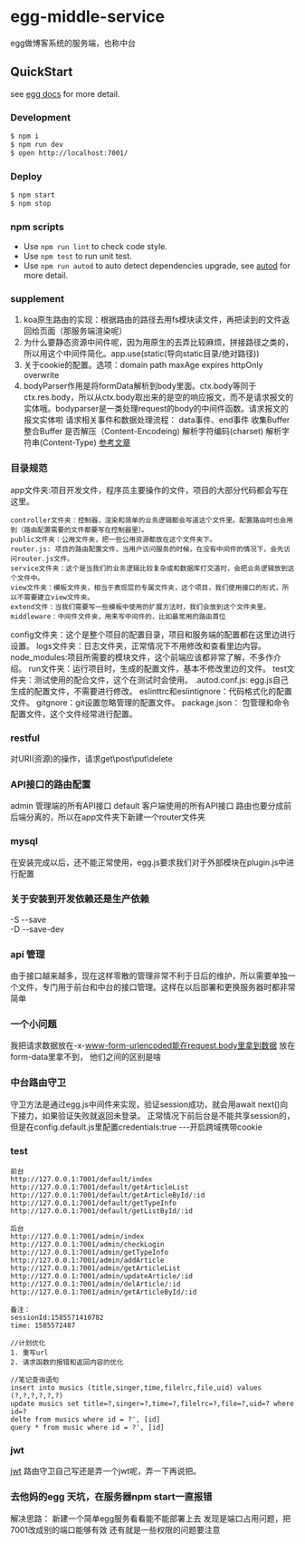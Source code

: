 # egg-middle-service

egg做博客系统的服务端，也称中台

## QuickStart

<!-- add docs here for user -->

see [egg docs][egg] for more detail.

### Development

```bash
$ npm i
$ npm run dev
$ open http://localhost:7001/
```

### Deploy

```bash
$ npm start
$ npm stop
```

### npm scripts

- Use `npm run lint` to check code style.
- Use `npm test` to run unit test.
- Use `npm run autod` to auto detect dependencies upgrade, see [autod](https://www.npmjs.com/package/autod) for more detail.


[egg]: https://eggjs.org


### supplement
1. koa原生路由的实现：根据路由的路径去用fs模块读文件，再把读到的文件返回给页面（那服务端渲染呢）
2. 为什么要静态资源中间件呢，因为用原生的去弄比较麻烦，拼接路径之类的，所以用这个中间件简化。app.use(static(导向static目录/绝对路径))
3. 关于cookie的配置。选项：domain path maxAge expires httpOnly overwrite
4. bodyParser作用是将formData解析到body里面。ctx.body等同于ctx.res.body，所以从ctx.body取出来的是空的响应报文，而不是请求报文的实体哦。bodyparser是一类处理request的body的中间件函数。请求报文的报文实体啦
    请求相关事件和数据处理流程：
    data事件、end事件
    收集Buffer
    整合Buffer
    是否解压（Content-Encodeing)
    解析字符编码(charset)
    解析字符串(Content-Type)
[参考文章](https://www.cnblogs.com/penghuwan/p/11374268.html)

### 目录规范
app文件夹:项目开发文件，程序员主要操作的文件，项目的大部分代码都会写在这里。
```
controller文件夹：控制器，渲染和简单的业务逻辑都会写道这个文件里。配置路由时也会用到（路由配置需要的文件都要写在控制器里）。
public文件夹：公用文件夹，把一些公用资源都放在这个文件夹下。
router.js: 项目的路由配置文件，当用户访问服务的时候，在没有中间件的情况下，会先访问router.js文件。
service文件夹：这个是当我们的业务逻辑比较复杂或和数据库打交道时，会把业务逻辑放到这个文件中。
view文件夹：模板文件夹，相当于表现层的专属文件夹，这个项目，我们使用接口的形式，所以不需要建立view文件夹。
extend文件：当我们需要写一些模板中使用的扩展方法时，我们会放到这个文件夹里。
middleware：中间件文件夹，用来写中间件的，比如最常用的路由首位
```
config文件夹：这个是整个项目的配置目录，项目和服务端的配置都在这里边进行设置。
logs文件夹：日志文件夹，正常情况下不用修改和查看里边内容。
node_modules:项目所需要的模块文件，这个前端应该都非常了解，不多作介绍。
run文件夹：运行项目时，生成的配置文件，基本不修改里边的文件。
test文件夹：测试使用的配合文件，这个在测试时会使用。
.autod.conf.js: egg.js自己生成的配置文件，不需要进行修改。
eslinttrc和eslintignore：代码格式化的配置文件。
gitgnore：git设置忽略管理的配置文件。
package.json： 包管理和命令配置文件，这个文件经常进行配置。


### restful
对URI(资源)的操作，请求get\post\put\delete

### API接口的路由配置
admin 管理端的所有API接口
default 客户端使用的所有API接口
路由也要分成前后端分离的，所以在app文件夹下新建一个router文件夹

### mysql
在安装完成以后，还不能正常使用，egg.js要求我们对于外部模块在plugin.js中进行配置

### 关于安装到开发依赖还是生产依赖
-S    --save     
-D    --save-dev


### api 管理
由于接口越来越多，现在这样零散的管理非常不利于日后的维护，所以需要单独一个文件，专门用于前台和中台的接口管理。这样在以后部署和更换服务器时都非常简单


### 一个小问题 
我把请求数据放在-x-www-form-urlencoded能在request.body里拿到数据
放在form-data里拿不到， 他们之间的区别是啥

### 中台路由守卫
守卫方法是通过egg.js中间件来实现，验证session成功，就会用await next()向下接力，如果验证失败就返回未登录。
正常情况下前后台是不能共享session的，但是在config.default.js里配置credentials:true ---开启跨域携带cookie


### test
```
前台
http://127.0.0.1:7001/default/index
http://127.0.0.1:7001/default/getArticleList
http://127.0.0.1:7001/default/getArticleById/:id
http://127.0.0.1:7001/default/getTypeInfo
http://127.0.0.1:7001/default/getListById/:id
```


```
后台
http://127.0.0.1:7001/admin/index
http://127.0.0.1:7001/admin/checkLogin
http://127.0.0.1:7001/admin/getTypeInfo
http://127.0.0.1:7001/admin/addArticle
http://127.0.0.1:7001/admin/getArticleList
http://127.0.0.1:7001/admin/updateArticle/:id
http://127.0.0.1:7001/admin/delArticle/:id
http://127.0.0.1:7001/admin/getArticleById/:id
```

```
备注： 
sessionId:1585571410782
time: 1585572487
```

```
//计划优化
1. 重写url
2. 请求函数的报错和返回内容的优化

//笔记查询语句
insert into musics (title,singer,time,filelrc,file,uid) values (?,?,?,?,?,?)
update musics set title=?,singer=?,time=?,filelrc=?,file=?,uid=? where id=?
delte from musics where id = ?', [id]
query * from music where id = ?', [id]
```


### jwt
[jwt](https://blog.csdn.net/isHoMeTown/article/details/101272591)
路由守卫自己写还是弄一个jwt呢，弄一下再说把。


### 去他妈的egg 天坑，在服务器npm start一直报错
解决思路：
新建一个简单egg服务看看能不能部署上去
发现是端口占用问题，把7001改成别的端口能够有效
还有就是一些权限的问题要注意